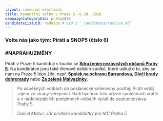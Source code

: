 ```yaml
---
layout: communal-elections
title: Komunální volby v Praze 5.-6.10. 2018
campaignCategoryUid: praha2018
candidateListUid: radnice # uid z `_candidates/radnice.md`
---
```

### Volte nás jako tým: Piráti a SNOP5 (číslo 6)

### #NAPRAHUZMĚNY

Piráti v Praze 5 kandidují v koalici se **[Sdružením nezávislých občanů Prahy 5](http://snop5.cz/)**. Na kandidátce jsou také členové dalších spolků, které usilují o to, aby se nám na Praze 5 lépe žilo, např. **[Spolek na ochranu Barrandova](http://barrandov.org/)**, **[Dívčí hrady dohromady](https://www.facebook.com/zijemenakopci/)** nebo **[Za zelené Malvazinky](https://www.zelenemalvazinky.cz/)**. 

<blockquote class="c-blockquote c-blockquote--wicon">
  <p>Po úspěšných volbách do poslanecké sněmovny pociťují Piráti velký zájem ze strany veřejnosti. Rádi bychom tuto přízeň společnosti vrátili a v nadcházejících podzimních volbách vpluli do zastupitelsteva Prahy 5.</p>
  <cite>Daniel Mazur, lídr pirátské kandidátky pro MČ Praha 5</cite>
</blockquote>
